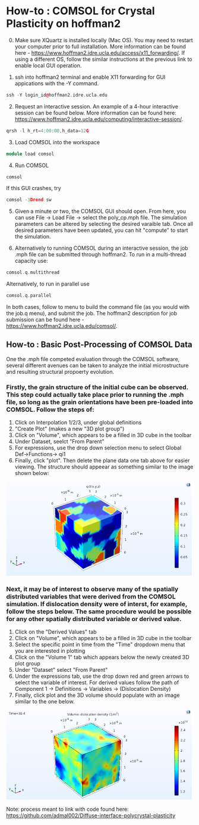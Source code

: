 # How-to : COMSOL for Crystal Plasticity on hoffman2


0. Make sure XQuartz is installed locally (Mac OS). You may need to restart your computer prior to full installation. More information can be found here - https://www.hoffman2.idre.ucla.edu/access/x11_forwarding/. If using a different OS, follow the similar instructions at the previous link to enable local GUI operation. 

1. ssh into hoffman2 terminal and enable X11 forwarding for GUI appications with the -Y command. 
```cpp
ssh -Y login_id@hoffman2.idre.ucla.edu
```

2. Request an interactive session. An example of a 4-hour interactive session can be found below. More information can be found here: https://www.hoffman2.idre.ucla.edu/computing/interactive-session/. 
```cpp
qrsh -l h_rt=4:00:00,h_data=12G
```

3. Load COMSOL into the workspace 
```cpp
module load comsol
```
4. Run COMSOL
```cpp
comsol
```
If this GUI crashes, try
```cpp
comsol -3Drend sw
```
5. Given a minute or two, the COMSOL GUI should open. From here, you can use File -> Load File -> select the poly_cp.mph file. The simulation parameters can be altered by selecting the desired varaible tab. Once all desired parameters have been updated, you can hit "compute" to start the simulation. 

6. Alternatively to running COMSOL during an interactive session, the job .mph file can be submitted through hoffman2. To run in a multi-thread capacity use:
```cpp
comsol.q.multithread
```
Alternatively, to run in parallel use
```cpp
comsol.q.parallel
```
In both cases, follow to menu to build the command file (as you would with the job.q menu), and submit the job. The hoffman2 description for job submission can be found here - https://www.hoffman2.idre.ucla.edu/comsol/. 

## How-to : Basic Post-Processing of COMSOL Data
One the .mph file competed evaluation through the COMSOL software, several different avenues can be taken to analyze the initial microstructure and resulting structural propoerty evolution. 

### Firstly, the grain structure of the initial cube can be observed. This step could actually take place prior to running the .mph file, so long as the grain orientations have been pre-loaded into COMSOL. Follow the steps of:

1. Click on Interpolation 1/2/3, under global definitions
2. "Create Plot" (makes a new "3D plot group")
3. Click on "Volume", which appears to be a filled in 3D cube in the toolbar
4. Under Dataset, seelct "From Parent"
5. For expressions, use the drop down selection menu to select Global Def->Functions-> qi1
6. Finally, click "plot". Then delete the plane data one tab above for easier viewing. The structure should appeear as something similar to the image shown below:

<img src="https://github.com/cameronmcelfresh/images/blob/master/grain_orientation_comsol.png" width="500">

### Next, it may be of interest to observe many of the spatially distributed variables that were derived from the COMSOL simulation. If dislocation density were of interst, for example, follow the steps below. The same procedure would be possible for any other spatially distributed variable or derived value. 

1. Click on the "Derived Values" tab
2. Click on "Volume", which appears to be a filled in 3D cube in the toolbar
3. Select the specific point in time from the "Time" dropdown menu that you are interested in plotting
4. Click on the "Volume 1" tab which appears below the newly created 3D plot group
5. Under "Dataset" select "From Parent"
6. Under the expressions tab, use the drop down red and green arrows to select the variable of interest. For derived values follow the path of Component 1 -> Definitions -> Variables -> (Dislocation Density)
7. Finally, click plot and the 3D volume should populate with an image similar to the one below. 

<img src="https://github.com/cameronmcelfresh/images/blob/master/dislocation_density_comsol.png" width="500">

Note: process meant to link with code found here: https://github.com/admal002/Diffuse-interface-polycrystal-plasticity
